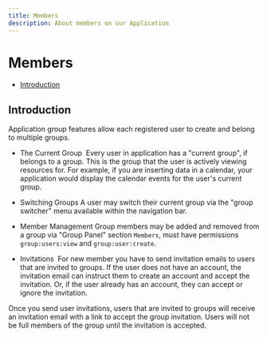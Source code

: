 ```yaml
---
title: Members
description: About members on our Application
---
```


# Members

- [Introduction](#introduction)

<a name="introduction"></a>

## Introduction
Application group features allow each registered user to create and belong to multiple groups.

- The Current Group ​
Every user in application has a "current group", if belongs to a group. This is the group that the user is actively viewing resources for. For example, if you are inserting data in a calendar, your application would display the calendar events for the user's current group.

- Switching Groups
A user may switch their current group via the "group switcher" menu available within the navigation bar.

- Member Management
Group members may be added and removed from a group via "Group Panel" section `Members`, must have permissions `group:users:view` and `group:user:create`.

- Invitations ​
For new member you have to send invitation emails to users that are invited to groups. If the user does not have an account, the invitation email can instruct them to create an account and accept the invitation. Or, if the user already has an account, they can accept or ignore the invitation.

Once you send user invitations, users that are invited to groups will receive an invitation email with a link to accept the group invitation. Users will not be full members of the group until the invitation is accepted.
